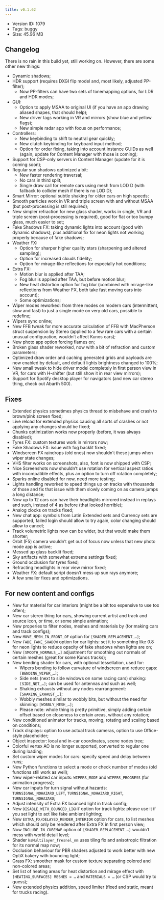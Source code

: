 ```yaml
---
title: v0.1.62
---
```


*   Version ID: 1079
*   Tags: buggy
*   Size: 45.96 MB

## Changelog

There is no rain in this build yet, still working on. However, there are some other new things:

*   Dynamic shadows;
*   HDR support (requires DXGI flip model and, most likely, adjusted PP-filter);
    *   Now PP-filters can have two sets of tonemapping options, for LDR and HDR modes;
*   GUI:
    *   Option to apply MSAA to original UI (if you have an app drawing aliased shapes, that should help);
    *   New driver tags working in VR and mirrors (show blue and yellow flags);
    *   New simple radar app with focus on performance;
*   Controllers:
    *   New keybinding to shift to neutral gear quickly;
    *   New clutch keybinding for keyboard input method;
    *   Option for order fixing, taking into account instance GUIDs as well (again, update for Content Manager with those is coming);
*   Support for CSP-only servers in Content Manager (update for it is coming soon);
*   Regular sun shadows optimized a bit:
    *   New faster rendering traversal;
    *   No cars in third split;
    *   Single draw call for remote cars using mesh from LOD D (with fallback to collider mesh if there is no LOD D);
*   Smart Mirror: optional subtle shaking for older cars on high speeds;
*   Smooth particles work in VR and triple screen with and without MSAA (but post-processing is still required);
*   New simpler refraction for new glass shader, works in single, VR and triple screen (post-processing is required), good for flat or too bumpy glass, much easier to set;
*   Fake Shadows FX: taking dynamic lights into account (good with dynamic shadows), plus additional fix for neon lights not working properly because of fake shadows;
*   Weather FX:
    *   Option for sharper higher quality stars (sharpening and altered sampling);
    *   Option for increased clouds fidelity;
    *   Option for mirage-like reflections for especially hot conditions;
*   Extra FX:
    *   Motion blur is applied after TAA;
    *   Fog blur is applied after TAA, but before motion blur;
    *   New heat distortion option for fog blur (combined with mirage-like reflections from Weather FX, both take fast moving cars into account);
    *   Some optimizations;
*   Wiper modes reworked: from three modes on modern cars (intermittent, slow and fast) to just a single mode on very old cars, possible to redefine;
*   Wipers sync online;
*   New FFB tweak for more accurate calculation of FFB with MacPherson struct suspension by Stereo (applied to a few rare cars with a certain unusual configuration, wouldn’t affect Kunos cars);
*   New photo app option forcing flames on;
*   Broken glass shader reworked, now with a bit of refraction and custom parameters;
*   Optimized draw order and caching generated grids and payloads are now enabled by default, and default lights brightness changed to 100%;
*   New small tweak to hide driver model completely in first person view in VR, for cars with H-shifter (but still show it in rear view mirrors);
*   Support for Spotify desktop player for navigators (and new car stereo thing, check out Abarth 500).

## Fixes

*   Extended physics sometimes physics thread to misbehave and crash to brown/pink screen fixed;
*   Live reload for extended physics causing all sorts of crashes or not applying any changes should be fixed;
*   Chunks optimization works now properly (before, it was always disabled);
*   Tyres FX: custom textures work in mirrors now;
*   Fake Shadows FX: issue with fog backlit fixed;
*   Windscreen FX raindrops (old ones) now shouldn’t these jumps when wiper state changes;
*   VHS filter works on screenshots, also, font is now shipped with CSP;
*   Nice Screenshots now shouldn’t use rotation for vertical aspect ratios with incompatible effects, plus an option to turn off rotation completely;
*   Sparks online disabled for now, need more testing;
*   Lights handling reworked to speed things up on tracks with thousands of those and fix that issue with them slowly coming on as camera jumps a long distance;
*   Now up to 12 cars can have their headlights mirrored instead in replays and such, instead of 4 as before (that looked horrible);
*   Analog clocks on tracks fixed;
*   New chat app: symbols from Latin Extended sets and Currency sets are supported, failed login should allow to try again, color changing should allow to cancel;
*   Track volumetric lights now can be wider, but that would make them shorter;
*   Orbit (F5) camera wouldn’t get out of focus now unless that new photo mode app is active;
*   Messed up glass backlit fixed;
*   Sky artifacts with somewhat extreme settings fixed;
*   Ground occlusion for tyres fixed;
*   Refracting headlights in rear view mirror fixed;
*   Weather FX: default script doesn’t mess up sun rays anymore;
*   A few smaller fixes and optimizations.

## For new content and configs

*   New fur material for car interiors (might be a bit too expensive to use too often);
*   New car stereo thing for cars, showing current artist and track and source icon, or time, or some simple animation;
*   New properies to filter nodes, meshes and materials by (for making cars and track configs);
*   New `MOVE_MESH_IN_FRONT_OF` option for `[SHADER_REPLACEMENT_…]`;
*   New `FADE_FAKE_SHADOW` option for car lights: set it to something like 0.8 for neon lights to reduce opacity of fake shadows when lights are on;
*   New `[SMOOTH_NORMALS_…]` adjustment for smoothing out normals of certain meshes (great for some Kunos tracks);
*   New bending shader for cars, with optional tessellation, used for:
    *   Wipers bending to follow curvature of windscreen and reduce gaps: `[BENDING_WIPER_…]`;
    *   Side nets (next to side windows on some racing cars) shaking: `[SIDE_NET_…]`; can be used for antennas and such as well;
    *   Shaking exhausts without any nodes rearrangement: `[SHAKING_EXHAUST_…]`;
    *   Wobbly meshes similar to wobbly bits, but without the need for skinning: `[WOBBLY_MESH_…]`;
    *   Please note: whole thing is pretty primitive, simply adding certain offset based on closeness to certain areas, without any rotation;
*   New conditioned animator for tracks, moving, rotating and scaling based on conditions;
*   Track displays: option to use actual track cameras, option to use Office-style placeholder;
*   Object inspector: local and in-car coordinates, scene nodes tree;
*   Colorful vertex AO is no longer supported, converted to regular one during loading;
*   Set custom wiper modes for cars: specify speed and delay between runs;
*   New Python functions to select a mode or check number of modes (old functions still work as well);
*   New wiper-related car inputs: `WIPERS_MODE` and `WIPERS_PROGRESS` (for animation progress);
*   New car inputs for turn signal without hazards: `TURNSIGNAL_NOHAZARD_LEFT`, `TURNSIGNAL_NOHAZARD_RIGHT`, `TURNSIGNAL_NOHAZARD`;
*   Adjust intensity of Extra FX bounced light in track config;
*   New `DISABLE_WITH_BOUNCED_LIGHT` option for track lights: please use it if you set light to act like fake ambient lighting;
*   New `EXTRA_FX/DELAYED_RENDER_INTERIOR` option for cars, to list meshes which should only be rendered after Extra FX in first person view;
*   Now `INCLUDE_IN_CUBEMAP` option of `[SHADER_REPLACEMENT_…]` wouldn’t mess with world detail level;
*   Shader `ksMultilayer_fresnel_nm` uses tiling fix and anisotropic filtration for its normal map now;
*   Occlusion behaviour for PBR shaders adjusted to work better with new OptiX bakery with bouncing light;
*   Grass FX: smoother mask for custom texture separating colored and non-colored areas;
*   Set list of heating areas for heat distortion and mirage effect with `[HEATING_SURFACES] MESHES = …` and `MATERIALS = …` (or CSP would try to guess);
*   New extended physics addition, speed limiter (fixed and static, meant for trucks racing).
